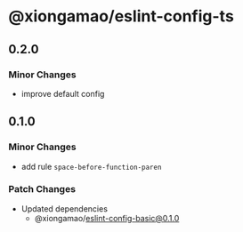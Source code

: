 # @xiongamao/eslint-config-ts

## 0.2.0

### Minor Changes

- improve default config

## 0.1.0

### Minor Changes

- add rule `space-before-function-paren`

### Patch Changes

- Updated dependencies
  - @xiongamao/eslint-config-basic@0.1.0
